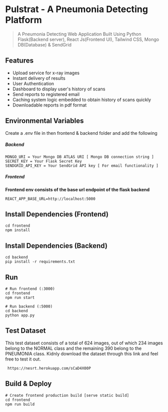 # Pulstrat - A Pneumonia Detecting Platform

> A Pneumonia Detecting Web Application Built Using Python Flask(Backend server), React Js(Frontend UI), Tailwind CSS, Mongo DB(Database) & SendGrid

## Features

 - Upload service for x-ray images
 - Instant delivery of results
 - User Authentication 
 - Dashboard to display user's history of scans
 - Send reports to registered email
 - Caching system logic embedded to obtain history of scans quickly
 - Downloadable reports in pdf format
## Environmental Variables

Create a .env file in then frontend & backend folder and add the following
##### Backend
```
MONGO_URI = Your Mongo DB ATLAS URI [ Mongo DB connection string ]
SECRET_KEY = Your Flask Secret Key
SENDGRID_API_KEY = Your SendGrid API key [ For email functionality ]
```

##### Frontend
**Frontend env consists of the base url endpoint of the flask backend**

```
REACT_APP_BASE_URL=http://localhost:5000 
````

## Install Dependencies (Frontend)

```
cd frontend
npm install 
```

## Install Dependencies (Backend)

```
cd backend
pip install -r requirements.txt
```


## Run

```
# Run frontend (:3000) 
cd frontend
npm run start

# Run backend (:5000)
cd backend
python app.py
```

## Test Dataset
This  test dataset consists of a total of 624 images, out of which 234 images belong to the NORMAL class and the remaining 390 belong to the PNEUMONIA class. Kidnly download the dataset through this link and feel free to test it out.
``` 
 https://nesrt.herokuapp.com/sCaD4X00P 
 ```

## Build & Deploy

```
# Create frontend production build [serve static build]
cd frontend
npm run build
```








